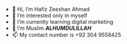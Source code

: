 - 👋 Hi, I’m Hafiz Zeeshan Ahmad
- 👀 I’m interested only in myself
- 🌱 I’m currently learning digital marketing
- 💞️ I’m Muslim ***ALHUMDULILLAH***
- 📫 My contact number is +92 304 9558425

<!---
zeeshebaba/zeeshebaba is a ✨ special ✨ repository because its `README.md` (this file) appears on your GitHub profile.
You can click the Preview link to take a look at your changes.
--->
